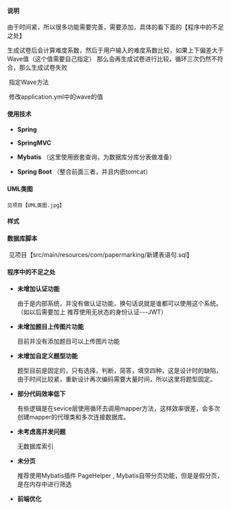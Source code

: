 #### 说明

​	由于时间紧，所以很多功能需要完善，需要添加，具体的看下面的【程序中的不足之处】

​	生成试卷后会计算难度系数，然后于用户输入的难度系数比较，如果上下偏差大于 Wave值（这个值需要自己指定） 那么会再生成试卷进行比较，循环三次仍然不符合，那么生成试卷失败

​	指定Wave方法

​		修改application.yml中的wave的值

#### 使用技术

- **Spring**	

- **SpringMVC** 

- **Mybatis** （这里使用嵌套查询，为数据库分库分表做准备）

- **Spring Boot** （整合前面三者，并且内嵌tomcat）

#### UML类图
    见项目【UML类图.jpg】 
#### 样式


#### 数据库脚本

​	见项目【src/main/resources/com/papermarking/新建表语句.sql】

#### 程序中的不足之处

- **未增加认证功能**

   由于是内部系统，并没有做认证功能，换句话说就是谁都可以使用这个系统。  （如以后需要加上 推荐使用无状态的身份认证---JWT）

- **未增加题目上传图片功能**

  目前并没有添加题目可以上传图片功能

- **未增加自定义题型功能**

  题型目前是固定的，只有选择，判断，简答，填空四种，这是设计时的缺陷，由于时间比较紧，重新设计再次编码需要大量时间，所以这里将题型固定。

- **部分代码效率低下**

  有些逻辑是在sevice层使用循环去调用mapper方法，这样效率很差，会多次创建mapper的代理类和多次连接数据库。

- **未考虑高并发问题**

  无数据库索引

- **未分页**

  推荐使用Mybatis插件 PageHelper , Mybatis自带分页功能，但是是假分页，是在内存中进行筛选

- **前端优化**

  
